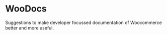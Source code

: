 # WooDocs
Suggestions to make developer focussed documentation of Woocommerce better and more useful.
